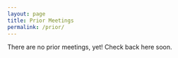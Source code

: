 ```yaml
---
layout: page
title: Prior Meetings
permalink: /prior/
---
```


There are no prior meetings, yet! Check back here soon. 
